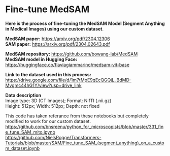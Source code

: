 # Fine-tune MedSAM

**Here is the process of fine-tuning the MedSAM Model (Segment Anything in Medical Images) using our custom dataset**.

**MedSAM paper:** https://arxiv.org/pdf/2304.12306
**<br>SAM paper:** https://arxiv.org/pdf/2304.02643.pdf​

**MedSAM repository:** https://github.com/bowang-lab/MedSAM
**<br>MedSAM model in Hugging Face:** https://huggingface.co/flaviagiammarino/medsam-vit-base

**Link to the dataset used in this process:** https://drive.google.com/file/d/1m7tMpE9qEcQGQjL_BdMD-Mvgmc44hG1Y/view?usp=drive_link

**Data description**
<br>Image type: 3D (CT Images); Format: NifTI (.nii.gz)
<br>Height: 512px; Width: 512px; Depth: not fixed

This code has taken referance from these notebooks but completely modified to work for our custom dataset.
<br>https://github.com/bnsreenu/python_for_microscopists/blob/master/331_fine_tune_SAM_mito.ipynb
<br>https://github.com/NielsRogge/Transformers-Tutorials/blob/master/SAM/Fine_tune_SAM_(segment_anything)_on_a_custom_dataset.ipynb
